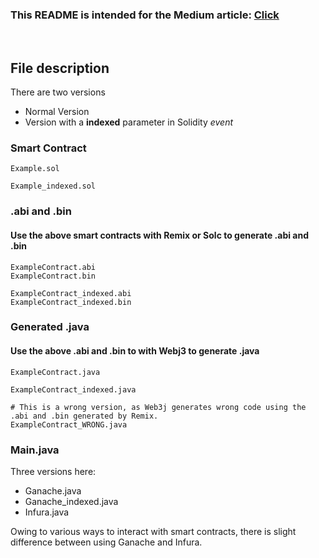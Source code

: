 ### This README is intended for the Medium article: [Click](https://medium.com/@tienshaoku/web3-java-%E9%96%8B%E7%99%BC-%E7%94%A8-geth-ganache-%E5%8F%8A-infura-%E6%B8%AC%E8%A9%A6%E5%92%8C-smart-contract-%E4%BA%92%E5%8B%95-b3740b4328a3)
<br/>

## File description
There are two versions
- Normal Version
- Version with a **indexed** parameter in Solidity *event*

### Smart Contract

```
Example.sol
```
```
Example_indexed.sol    
```

### .abi and .bin
#### Use the above smart contracts with Remix or Solc to generate .abi and .bin
```
ExampleContract.abi
ExampleContract.bin
```
```
ExampleContract_indexed.abi
ExampleContract_indexed.bin
```

### Generated .java
#### Use the above .abi and .bin to with Webj3 to generate .java
```
ExampleContract.java
```
```
ExampleContract_indexed.java
```

```
# This is a wrong version, as Web3j generates wrong code using the .abi and .bin generated by Remix. 
ExampleContract_WRONG.java
```

### Main.java
Three versions here:
- Ganache.java
- Ganache_indexed.java
- Infura.java

Owing to various ways to interact with smart contracts, there is slight difference between using Ganache and Infura.
